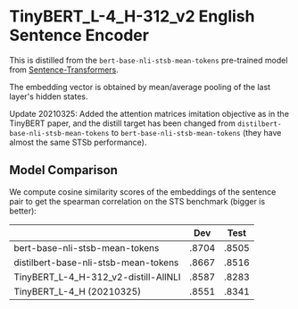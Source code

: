 # TinyBERT_L-4_H-312_v2 English Sentence Encoder

This is distilled from the `bert-base-nli-stsb-mean-tokens` pre-trained model from [Sentence-Transformers](https://sbert.net/).

The embedding vector is obtained by mean/average pooling of the last layer's hidden states.

Update 20210325: Added the attention matrices imitation objective as in the TinyBERT paper, and the distill target has been changed from `distilbert-base-nli-stsb-mean-tokens` to `bert-base-nli-stsb-mean-tokens` (they have almost the same STSb performance).

## Model Comparison

We compute cosine similarity scores of the embeddings of the sentence pair to get the spearman correlation on the STS benchmark (bigger is better):

|                                      | Dev   | Test  |
| ------------------------------------ | ----- | ----- |
| bert-base-nli-stsb-mean-tokens       | .8704 | .8505 |
| distilbert-base-nli-stsb-mean-tokens | .8667 | .8516 |
| TinyBERT_L-4_H-312_v2-distill-AllNLI | .8587 | .8283 |
| TinyBERT_L-4_H (20210325)            | .8551 | .8341 |
